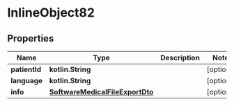 
# InlineObject82

## Properties
Name | Type | Description | Notes
------------ | ------------- | ------------- | -------------
**patientId** | **kotlin.String** |  |  [optional]
**language** | **kotlin.String** |  |  [optional]
**info** | [**SoftwareMedicalFileExportDto**](SoftwareMedicalFileExportDto.md) |  |  [optional]



